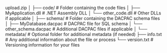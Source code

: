 
upload.zip
│
├── code/                   # Folder containing the code files
│   ├── MyApplication.dll   # .NET Assembly DLL
│   └── other_code.dll      # Other DLLs if applicable
│
├── schema/                 # Folder containing the DACPAC schema files
│   ├── MyDatabase.dacpac   # DACPAC file for SQL schema
│   └── other_schema.dacpac # Additional DACPAC files if applicable
│
└── metadata/               # Optional folder for additional metadata (if needed)
    ├── info.txt            # Any additional information about the file or process
    └── version.txt         # Versioning information for your files
